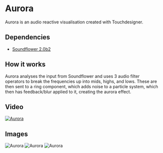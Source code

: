 # Aurora

Aurora is an audio reactive visualisation created with Touchdesigner.

## Dependencies
- [Soundflower 2.0b2](https://github.com/mattingalls/Soundflower)

## How it works
Aurora analyses the input from Soundflower and uses 3 audio filter operators to break the frequencies up into
mids, highs, and lows. These are then sent to a ring component, which adds noise to a particle system, which then has
feedback/blur applied to it, creating the aurora effect.

## Video
[![Aurora](https://i.imgur.com/3LoEW4B.png)](https://youtu.be/iAAquk2pAZ8)

## Images
![Aurora](https://i.imgur.com/fi37R5D.png)
![Aurora](https://i.imgur.com/DK98aNo.png)
![Aurora](https://i.imgur.com/Ws71qEL.png)
